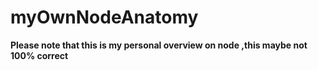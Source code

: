 # myOwnNodeAnatomy
**Please note that this is my personal overview on node ,this maybe not 100% correct**
